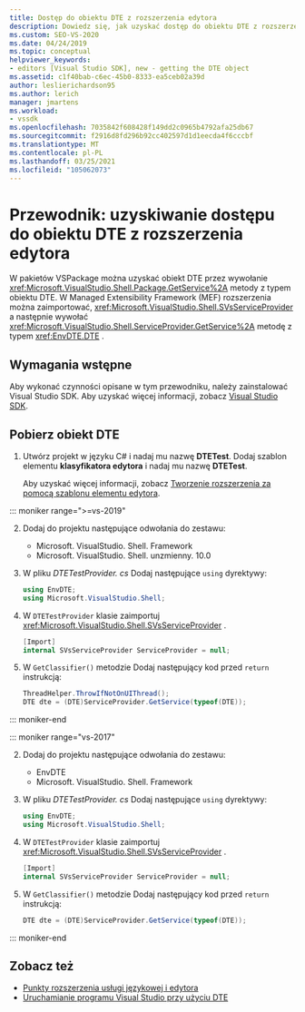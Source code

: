 ```yaml
---
title: Dostęp do obiektu DTE z rozszerzenia edytora
description: Dowiedz się, jak uzyskać dostęp do obiektu DTE z rozszerzenia edytora za pomocą kodu przykładowego w tym instruktażu.
ms.custom: SEO-VS-2020
ms.date: 04/24/2019
ms.topic: conceptual
helpviewer_keywords:
- editors [Visual Studio SDK], new - getting the DTE object
ms.assetid: c1f40bab-c6ec-45b0-8333-ea5ceb02a39d
author: leslierichardson95
ms.author: lerich
manager: jmartens
ms.workload:
- vssdk
ms.openlocfilehash: 7035842f608428f149dd2c0965b4792afa25db67
ms.sourcegitcommit: f2916d8fd296b92cc402597d1d1eecda4f6cccbf
ms.translationtype: MT
ms.contentlocale: pl-PL
ms.lasthandoff: 03/25/2021
ms.locfileid: "105062073"
---
```

# <a name="walkthrough-access-the-dte-object-from-an-editor-extension"></a>Przewodnik: uzyskiwanie dostępu do obiektu DTE z rozszerzenia edytora

W pakietów VSPackage można uzyskać obiekt DTE przez wywołanie <xref:Microsoft.VisualStudio.Shell.Package.GetService%2A> metody z typem obiektu DTE. W Managed Extensibility Framework (MEF) rozszerzenia można zaimportować, <xref:Microsoft.VisualStudio.Shell.SVsServiceProvider> a następnie wywołać <xref:Microsoft.VisualStudio.Shell.ServiceProvider.GetService%2A> metodę z typem <xref:EnvDTE.DTE> .

## <a name="prerequisites"></a>Wymagania wstępne

Aby wykonać czynności opisane w tym przewodniku, należy zainstalować Visual Studio SDK. Aby uzyskać więcej informacji, zobacz [Visual Studio SDK](../extensibility/visual-studio-sdk.md).

## <a name="get-the-dte-object"></a>Pobierz obiekt DTE

1. Utwórz projekt w języku C# i nadaj mu nazwę **DTETest**. Dodaj szablon elementu **klasyfikatora edytora** i nadaj mu nazwę **DTETest**.

   Aby uzyskać więcej informacji, zobacz [Tworzenie rozszerzenia za pomocą szablonu elementu edytora](../extensibility/creating-an-extension-with-an-editor-item-template.md).

::: moniker range=">=vs-2019"

2. Dodaj do projektu następujące odwołania do zestawu:

    - Microsoft. VisualStudio. Shell. Framework
    - Microsoft. VisualStudio. Shell. unzmienny. 10.0

3. W pliku *DTETestProvider. cs* Dodaj następujące `using` dyrektywy:

    ```csharp
    using EnvDTE;
    using Microsoft.VisualStudio.Shell;
    ```

4. W `DTETestProvider` klasie zaimportuj <xref:Microsoft.VisualStudio.Shell.SVsServiceProvider> .

    ```csharp
    [Import]
    internal SVsServiceProvider ServiceProvider = null;
    ```

5. W `GetClassifier()` metodzie Dodaj następujący kod przed `return` instrukcją:

    ```csharp
   ThreadHelper.ThrowIfNotOnUIThread();
   DTE dte = (DTE)ServiceProvider.GetService(typeof(DTE));
   ```

::: moniker-end

::: moniker range="vs-2017"

2. Dodaj do projektu następujące odwołania do zestawu:

   - EnvDTE
   - Microsoft. VisualStudio. Shell. Framework

3. W pliku *DTETestProvider. cs* Dodaj następujące `using` dyrektywy:

    ```csharp
    using EnvDTE;
    using Microsoft.VisualStudio.Shell;
    ```

4. W `DTETestProvider` klasie zaimportuj <xref:Microsoft.VisualStudio.Shell.SVsServiceProvider> .

    ```csharp
    [Import]
    internal SVsServiceProvider ServiceProvider = null;
    ```

5. W `GetClassifier()` metodzie Dodaj następujący kod przed `return` instrukcją:

    ```csharp
   DTE dte = (DTE)ServiceProvider.GetService(typeof(DTE));
   ```

::: moniker-end

## <a name="see-also"></a>Zobacz też

- [Punkty rozszerzenia usługi językowej i edytora](../extensibility/language-service-and-editor-extension-points.md)
- [Uruchamianie programu Visual Studio przy użyciu DTE](launch-visual-studio-dte.md)
